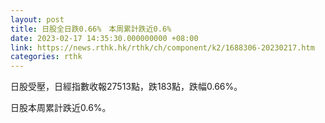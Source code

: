 ```yaml
---
layout: post
title: 日股全日跌0.66%　本周累計跌近0.6%
date: 2023-02-17 14:35:30.000000000 +08:00
link: https://news.rthk.hk/rthk/ch/component/k2/1688306-20230217.htm
categories: rthk
---
```


日股受壓，日經指數收報27513點，跌183點，跌幅0.66%。

日股本周累計跌近0.6%。
